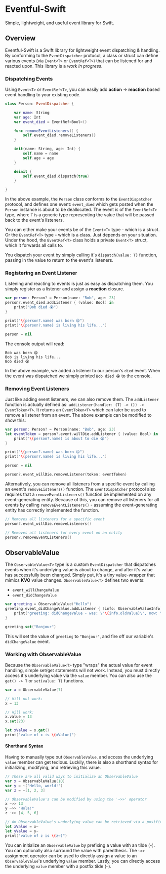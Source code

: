 # Eventful-Swift
Simple, lightweight, and useful event library for Swift.

## Overview
Eventful-Swift is a Swift library for lightweight event dispatching & handling. By conforming to the `EventDispatcher` protocol, a class or struct can define various events (via `Event<T>` or `EventRef<T>`) that can be listened for and reacted upon. This library is a _work in progress_.

### Dispatching Events
Using `Event<T>` or `EventRef<T>`, you can easily add **action** → **reaction** based event handling to your existing code.

```swift
class Person: EventDispatcher {

    var name: String
    var age: Int
    var event_died = EventRef<Bool>()

    func removeEventListeners() {
        self.event_died.removeListeners()
    }

    init(name: String, age: Int) {
        self.name = name
        self.age = age
    }

    deinit {
        self.event_died.dispatch(true)
    }

}
```
In the above example, the `Person` class conforms to the `EventDispatcher` protocol, and defines one event: `event_died` which gets posted when the `Person` instance is about to be deallocated. The event is of the `EventRef<T>` type, where `T` is a generic type representing the value that will be passed back to the event's listeners.

You can either make your events be of the `Event<T>` type - which is a struct. Or the `EventRef<T>` type - which is a class. Just depends on your situation. Under the hood, the `EventRef<T>` class holds a private `Event<T>` struct, which it forwards all calls to.

You dispatch your event by simply calling it's `dispatch(value: T)` function, passing in the value to return to the event's listeners.

### Registering an Event Listener
Listening and reacting to events is just as easy as dispatching them. You simply register as a listener and assign a **reaction** closure.

```swift
var person: Person? = Person(name: "Bob", age: 23)
person?.event_died.addListener { (value: Bool) in
    print("Bob died 😭")
}

print("\(person?.name) was born 😄")
print("\(person?.name) is living his life...")

person = nil
```
The console output will read:

```
Bob was born 😄
Bob is living his life...
Bob died 😭
```

In the above example, we added a listener to our person's `died` event. When the event was dispatched we simply printed `Bob died 😭` to the console.

### Removing Event Listeners
Just like adding event listeners, we can also remove them. The `addListener` function is actually defined as: `addListener(handler: (T) -> ()) -> EventToken<T>`. It returns an `EventToken<T>` which can later be used to remove a listener from an event. The above example can be modified to show this:

```swift
var person: Person? = Person(name: "Bob", age: 23)
let eventToken = person?.event.willDie.addListener { (value: Bool) in
    print("\(person?.name) is about to die 😭")
}

print("\(person?.name) was born 😄")
print("\(person?.name) is living his life...")

person = nil

person?.event_willDie.removeListener(token: eventToken)
```

Alternatively, you can remove all listeners from a specific event by calling an event's `removeListeners()` function. The `EventDispatcher` protocol also requires that a `removeEventListeners()` function be implemented on any event-generating entity. Because of this, you can remove all listeners for all events by calling `removeEventListeners()` - assuming the event-generating entity has correctly implemented the function.

```swift
// Removes all listeners for a specific event
person?.event_willDie.removeListeners()

// Removes all listeners for every event on an entity
person?.removeEventListeners()
```

## ObservableValue
The `ObservableValue<T>` type is a custom `EventDispatcher` that dispatches events when it's underlying value is about to change, and after it's value has successfully been changed. Simply put, it's a tiny value-wrapper that mimics **KVO** value changes. `ObservableValue<T>` defines two events:

- `event_willChangeValue`
- `event_didChangeValue`

```swift
var greeting = ObservableValue("Hello")
greeting.event_didChangeValue.addListener { (info: ObservableValueInfo)
    print("greeting: didChangeValue - was: \"\(info.oldValue)\", now: \"\(info.newValue)\"")
}

greeting.set("Bonjour")
```

This will set the value of `greeting` to `"Bonjour"`, and fire off our variable's `didChangeValue` event.

### Working with ObservableValue
Because the `ObservableValue<T>` type "wraps" the actual value for event handling, simple set/get statements will not work. Instead, you must directly access it's underlying value via the `value` member. You can also use the `get() -> T` or `set(value: T)` functions.

```swift
var x = ObservableValue(7)

// Will not work:
x = 13

// Will work:
x.value = 13
x.set(23)

let xValue = x.get()
print("value of x is \(xValue)")
```

#### Shorthand Syntax
Having to manually type out `ObservableValue`, and access the underlying `value` member can get tedious. Luckily, there is also a shorthand syntax for initializing, modifying, and retrieving this value.

```swift
// These are all valid ways to initialize an ObservableValue
var x = ObservableValue(10)
var y = ~("Hello, world!")
var z = ~[1, 2, 3]

// ObservableValue's can be modified by using the '~>>' operator
x ~>> 13
y ~>> "Hola!"
z ~>> [4, 5, 6]

// An ObservableValue's underlying value can be retrieved via a postfix '~'
let xValue = x~
let yValue = y~
print("value of z is \(z~)")
```

You can initialize an `ObservableValue` by prefixing a value with an tilde (`~`). You can optionally also surround the value with parenthesis. The `~>>` assignment operator can be used to directly assign a value to an `ObservableValue`'s underlying `value` member. Lastly, you can directly access the underlying `value` member with a postfix tilde (`~`).
